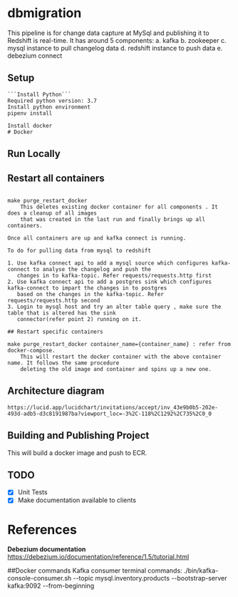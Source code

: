 # dbmigration
This pipeline is for change data capture at MySql and publishing it to Redshift is real-time.
It has around 5 components:
a. kafka
b. zookeeper
c. mysql instance to pull changelog data
d. redshift instance to push data
e. debezium connect

## Setup
```shell script
```Install Python```
Required python version: 3.7
Install python environment
pipenv install

Install docker
# Docker
```
## Run Locally
## Restart all containers
```shell script

make purge_restart_docker
    This deletes existing docker container for all components . It does a cleanup of all images 
    that was created in the last run and finally brings up all containers.

Once all containers are up and kafka connect is running.

To do for pulling data from mysql to redshift

1. Use kafka connect api to add a mysql source which configures kafka-connect to analyse the changelog and push the 
   changes in to kafka-topic. Refer requests/requests.http first 
2. Use kafka connect api to add a postgres sink which configures kafka-connect to impart the changes in to postgres 
   based on the changes in the kafka-topic. Refer requests/requests.http second
3. Login to mysql host and try an alter table query , make sure the table that is altered has the sink
   connector(refer point 2) running on it.

## Restart specific containers

make purge_restart_docker container_name={container_name} : refer from docker-compose.
    This will restart the docker container with the above container name. It follows the same procedure
    deleting the old image and container and spins up a new one.

```


## Architecture diagram
```
https://lucid.app/lucidchart/invitations/accept/inv_43e9b0b5-202e-493d-adb5-d3c8191987ba?viewport_loc=-3%2C-118%2C1292%2C735%2C0_0
```

## Building and Publishing Project
This will build a docker image and push to ECR.

## TODO
- [x] Unit Tests
- [x] Make documentation available to clients

# References
**Debezium documentation**
https://debezium.io/documentation/reference/1.5/tutorial.html


##Docker commands
Kafka consumer terminal commands:
./bin/kafka-console-consumer.sh --topic mysql.inventory.products --bootstrap-server kafka:9092 --from-beginning
